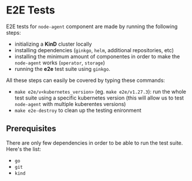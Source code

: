 # E2E Tests

E2E tests for `node-agent` component are made by running the following steps:

* initializing a **KinD** cluster locally
* installing dependencies (`ginkgo`, `helm`, additional repositories, etc) 
* installing the minimum amount of componentes in order to make the `node-agent` works (`operator`, `storage`)
* running the **e2e** test suite using `ginkgo`.

All these steps can easily be covered by typing these commands:

* `make e2e/v<kubernetes_version>` (eg. `make e2e/v1.27.3`): run the whole test suite using a specific kubernetes version (this will allow us to test `node-agent` with multiple kuberentes versions)
* `make e2e-destroy` to clean up the testing enironment

## Prerequisites

There are only few dependencies in order to be able to run the test suite. Here's the list:

* `go`
* `git`
* `kind`
